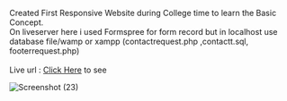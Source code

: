 Created First Responsive Website during College time to learn the Basic Concept.<br>
On liveserver here i used Formspree for form record but in localhost use database file/wamp or xampp (contactrequest.php ,contactt.sql, footerrequest.php)<br>
<br>Live url : [Click Here](https://subodhdhyani.github.io/captchaphotography/) to see <br>

![Screenshot (23)](https://github.com/Subodhdhyani/captchaphotography/assets/84286795/259cacc1-ccfc-4cde-bdb1-68a378062cfd)
